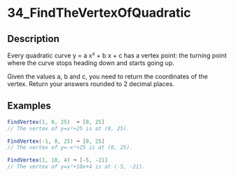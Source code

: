 # 34_FindTheVertexOfQuadratic

## Description

Every quadratic curve y = a x² + b x + c has a vertex point: the turning point where the curve stops heading down and starts going up.

Given the values a, b and c, you need to return the coordinates of the vertex. Return your answers rounded to 2 decimal places.

## Examples

```csharp
FindVertex(1, 0, 25)  ➞ [0, 25]
// The vertex of y=x²+25 is at (0, 25).

FindVertex(-1, 0, 25) ➞ [0, 25]
// The vertex of y=-x²+25 is at (0, 25).

FindVertex(1, 10, 4) ➞ [-5, -21]
// The vertex of y=x²+10x+4 is at (-5, -21).
```
